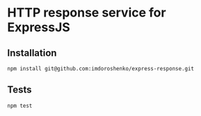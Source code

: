HTTP response service for ExpressJS
========


Installation
------------
```shell
npm install git@github.com:imdoroshenko/express-response.git
```

Tests
------------
```shell
npm test
```